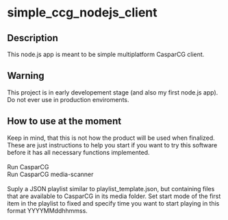 # simple_ccg_nodejs_client

## Description
This node.js app is meant to be simple multiplatform CasparCG client.

## Warning
This project is in early developement stage (and also my first node.js app). Do not ever use in production enviroments.

## How to use at the moment
Keep in mind, that this is not how the product will be used when finalized. These are just instructions to help you start if you want to try this software before it has all necessary functions implemented.<br />
<br />
Run CasparCG<br />
Run CasparCG media-scanner<br />
<br />
Suply a JSON playlist similar to playlist_template.json, but containing files that are available to CasparCG in its media folder.
Set start mode of the first item in the playlist to fixed and specify time you want to start playing in this format YYYYMMddhhmmss.
